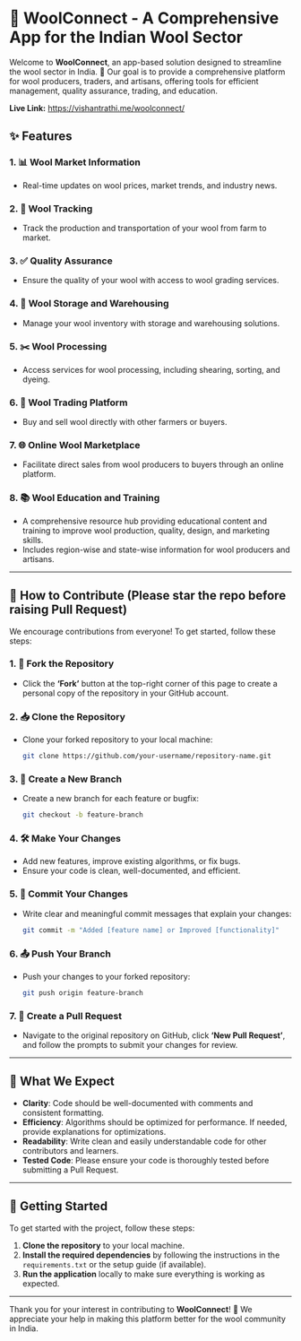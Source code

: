 # 🐑 WoolConnect - A Comprehensive App for the Indian Wool Sector

Welcome to **WoolConnect**, an app-based solution designed to streamline the wool sector in India. 🧶 Our goal is to provide a comprehensive platform for wool producers, traders, and artisans, offering tools for efficient management, quality assurance, trading, and education.

**Live Link:** https://vishantrathi.me/woolconnect/

## ✨ Features

### 1. 📊 Wool Market Information
- Real-time updates on wool prices, market trends, and industry news.

### 2. 🚛 Wool Tracking
- Track the production and transportation of your wool from farm to market.

### 3. ✅ Quality Assurance
- Ensure the quality of your wool with access to wool grading services.

### 4. 🏢 Wool Storage and Warehousing
- Manage your wool inventory with storage and warehousing solutions.

### 5. ✂️ Wool Processing
- Access services for wool processing, including shearing, sorting, and dyeing.

### 6. 🛒 Wool Trading Platform
- Buy and sell wool directly with other farmers or buyers.

### 7. 🌐 Online Wool Marketplace
- Facilitate direct sales from wool producers to buyers through an online platform.

### 8. 📚 Wool Education and Training
- A comprehensive resource hub providing educational content and training to improve wool production, quality, design, and marketing skills.
- Includes region-wise and state-wise information for wool producers and artisans.

---

## 🤝 How to Contribute (Please star the repo before raising Pull Request)

We encourage contributions from everyone! To get started, follow these steps:

### 1. 🍴 Fork the Repository
- Click the **‘Fork’** button at the top-right corner of this page to create a personal copy of the repository in your GitHub account.

### 2. 📥 Clone the Repository
- Clone your forked repository to your local machine:
  ```bash
  git clone https://github.com/your-username/repository-name.git
  ```

### 3. 🌿 Create a New Branch
- Create a new branch for each feature or bugfix:
  ```bash
  git checkout -b feature-branch
  ```

### 4. 🛠️ Make Your Changes
- Add new features, improve existing algorithms, or fix bugs.
- Ensure your code is clean, well-documented, and efficient.

### 5. 💾 Commit Your Changes
- Write clear and meaningful commit messages that explain your changes:
  ```bash
  git commit -m "Added [feature name] or Improved [functionality]"
  ```

### 6. 📤 Push Your Branch
- Push your changes to your forked repository:
  ```bash
  git push origin feature-branch
  ```

### 7. 🔄 Create a Pull Request
- Navigate to the original repository on GitHub, click **‘New Pull Request’**, and follow the prompts to submit your changes for review.

---

## 🎯 What We Expect

- **Clarity**: Code should be well-documented with comments and consistent formatting.
- **Efficiency**: Algorithms should be optimized for performance. If needed, provide explanations for optimizations.
- **Readability**: Write clean and easily understandable code for other contributors and learners.
- **Tested Code**: Please ensure your code is thoroughly tested before submitting a Pull Request.

---

## 🚀 Getting Started

To get started with the project, follow these steps:

1. **Clone the repository** to your local machine.
2. **Install the required dependencies** by following the instructions in the `requirements.txt` or the setup guide (if available).
3. **Run the application** locally to make sure everything is working as expected.

---


Thank you for your interest in contributing to **WoolConnect**! 🧡 We appreciate your help in making this platform better for the wool community in India.
